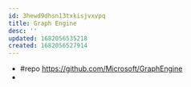 ```yaml
---
id: 3hewd9dhsn13txkisjvxvpq
title: Graph Engine
desc: ''
updated: 1682056535218
created: 1682056527914
---
```


- #repo https://github.com/Microsoft/GraphEngine
- 